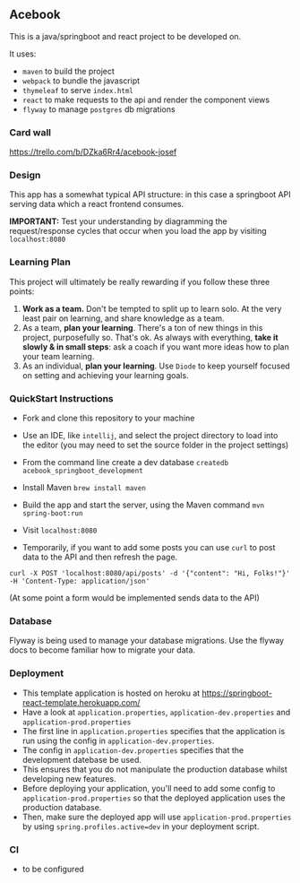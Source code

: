 ## Acebook

This is a java/springboot and react project to be developed on.

It uses:
  - `maven` to build the project
  - `webpack` to bundle the javascript
  - `thymeleaf` to serve `index.html`
  - `react` to make requests to the api and render the component views
  - `flyway` to manage `postgres` db migrations

### Card wall

https://trello.com/b/DZka6Rr4/acebook-josef

### Design

This app has a somewhat typical API structure: in this case a springboot API serving data which a react frontend consumes.

**IMPORTANT:** Test your understanding by diagramming the request/response cycles that occur when you load the app by visiting `localhost:8080`

### Learning Plan

This project will ultimately be really rewarding if you follow these three points:
  1. **Work as a team.** Don't be tempted to split up to learn solo. At the very least pair on learning, and share knowledge as a team.
  2. As a team, **plan your learning**. There's a ton of new things in this project, purposefully so. That's ok. As always with everything, **take it slowly & in small steps**: ask a coach if you want more ideas how to plan your team learning.
  3. As an individual, **plan your learning**. Use `Diode` to keep yourself focused on setting and achieving your learning goals.

### QuickStart Instructions

- Fork and clone this repository to your machine
- Use an IDE, like `intellij`, and select the project directory to load into the editor (you may need to set the source folder in the project settings)
- From the command line create a dev database `createdb acebook_springboot_development`
- Install Maven `brew install maven`
- Build the app and start the server, using the Maven command `mvn spring-boot:run`
- Visit `localhost:8080`

- Temporarily, if you want to add some posts you can use `curl` to post data to the API and then refresh the page.
```
curl -X POST 'localhost:8080/api/posts' -d '{"content": "Hi, Folks!"}' -H 'Content-Type: application/json'
```

(At some point a form would be implemented sends data to the API)

### Database

Flyway is being used to manage your database migrations. Use the flyway docs to become familiar how to migrate your data.

### Deployment

- This template application is hosted on heroku at https://springboot-react-template.herokuapp.com/
- Have a look at `application.properties`, `application-dev.properties` and `application-prod.properties`
- The first line in `application.properties` specifies that the application is run using the config in `application-dev.properties`.
- The config in `application-dev.properties` specifies that the development datebase be used.
- This ensures that you do not manipulate the production database whilst developing new features.
- Before deploying your application, you'll need to add some config to `application-prod.properties` so that the deployed application uses the production database.
- Then, make sure the deployed app will use `application-prod.properties` by using `spring.profiles.active=dev` in your deployment script.

### CI

- to be configured
